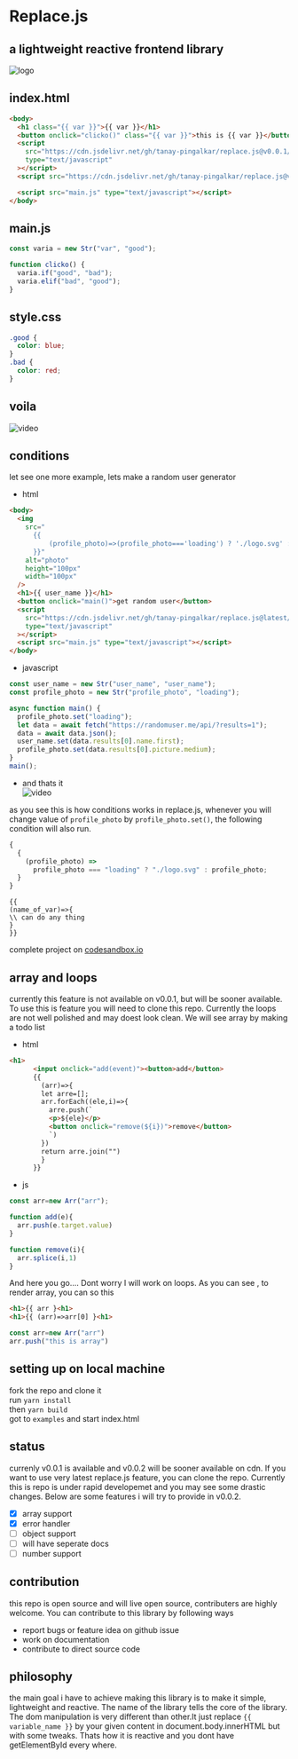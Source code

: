 # Replace.js

## a lightweight reactive frontend library

![logo](https://github.com/tanay-pingalkar/replace.js/blob/main/example/logo.svg)

## index.html

```html
<body>
  <h1 class="{{ var }}">{{ var }}</h1>
  <button onclick="clicko()" class="{{ var }}">this is {{ var }}</button>
  <script
    src="https://cdn.jsdelivr.net/gh/tanay-pingalkar/replace.js@v0.0.1/dist/bundle.min.js"
    type="text/javascript"
  ></script>
  <script src="https://cdn.jsdelivr.net/gh/tanay-pingalkar/replace.js@v0.0.1/dist/bundle.min.js" type="text/javascript"></script>

  <script src="main.js" type="text/javascript"></script>
</body>
```

## main.js

```javascript
const varia = new Str("var", "good");

function clicko() {
  varia.if("good", "bad");
  varia.elif("bad", "good");
}
```

## style.css

```css
.good {
  color: blue;
}
.bad {
  color: red;
}
```

## voila

![video](https://github.com/tanay-pingalkar/replace.js/blob/main/example/Screencast%202021-04-19%2011%2033%2032.gif)

## conditions

let see one more example, lets make a random user generator

- html

```html
<body>
  <img
    src="
      {{ 
          (profile_photo)=>(profile_photo==='loading') ? './logo.svg' : profile_photo
      }}"
    alt="photo"
    height="100px"
    width="100px"
  />
  <h1>{{ user_name }}</h1>
  <button onclick="main()">get random user</button>
  <script
    src="https://cdn.jsdelivr.net/gh/tanay-pingalkar/replace.js@latest/dist/bundle.js"
    type="text/javascript"
  ></script>
  <script src="main.js" type="text/javascript"></script>
</body>
```

- javascript

```javascript
const user_name = new Str("user_name", "user_name");
const profile_photo = new Str("profile_photo", "loading");

async function main() {
  profile_photo.set("loading");
  let data = await fetch("https://randomuser.me/api/?results=1");
  data = await data.json();
  user_name.set(data.results[0].name.first);
  profile_photo.set(data.results[0].picture.medium);
}
main();
```

- and thats it <br>
![video](https://github.com/tanay-pingalkar/replace.js/blob/main/example/random.gif)

as you see this is how conditions works in replace.js, whenever you will change value of `profile_photo` by `profile_photo.set()`, the following
condition will also run.

```javascript
{
  {
    (profile_photo) =>
      profile_photo === "loading" ? "./logo.svg" : profile_photo;
  }
}
```

```javscript
{{
(name_of_var)=>{
\\ can do any thing
}
}}
```

complete project on [codesandbox.io](https://codesandbox.io/s/currying-flower-osk5n?file=/index.html)


## array and loops
currently this feature is not available on v0.0.1, but will be sooner available. To use this is feature you will need to clone this repo.
Currently the loops are not well polished and may doest look clean. We will see array by making a todo list
- html
``` html
<h1>
      <input onclick="add(event)"><button>add</button>
      {{ 
        (arr)=>{
        let arre=[];
        arr.forEach((ele,i)=>{
          arre.push(`
          <p>${ele}</p>
          <button onclick="remove(${i})">remove</button>
          `)
        })
        return arre.join("")
        } 
      }}
```
- js
``` javascript
const arr=new Arr("arr");

function add(e){
  arr.push(e.target.value)
}

function remove(i){
  arr.splice(i,1)
}
```
And here you go....
Dont worry I will work on loops.
As you can see , to render array, you can so this
``` html
<h1>{{ arr }<h1>
<h1>{{ (arr)=>arr[0] }<h1>
```
```javascript
const arr=new Arr("arr")
arr.push("this is array")
```

## setting up on local machine

fork the repo and clone it <br>
run `yarn install` <br>
then `yarn build` <br>
got to `examples` and start index.html

## status
currenly v0.0.1 is available and v0.0.2 will be sooner available on cdn. If you want to use very latest replace.js feature, you can clone the repo. Currently this is repo is under rapid developemet and you may see some drastic changes. Below are some features i will try to provide in v0.0.2.
- [x] array support
- [x] error handler
- [ ] object support
- [ ] will have seperate docs
- [ ] number support

## contribution
this repo is open source and will live open source, contributers are highly welcome. You can contribute to this library by following ways
- report bugs or feature idea on github issue
- work on documentation
- contribute to direct source code

## philosophy

the main goal i have to achieve making this library is to make it simple, lightweight and reactive. The name of the library tells the core of the library. The dom 
manipulation is very different than other.It just replace `{{ variable_name }}` by your given content in document.body.innerHTML but with some tweaks. Thats how it is reactive and you dont have getElementById every where.
